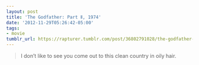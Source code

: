 ```yaml
---
layout: post
title: 'The Godfather: Part Ⅱ, 1974'
date: '2012-11-29T05:26:42-05:00'
tags:
- movie
tumblr_url: https://rapturer.tumblr.com/post/36802791028/the-godfather-part-%E2%85%B1-1974
---
```

> I don’t like to see you come out to this clean country in oily hair.

